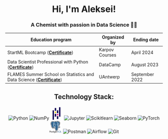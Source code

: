 <h1 align="center">Hi, I'm Aleksei!</h1>
<h3 align="center">A Chemist with passion in Data Science 👨‍💻</h3>

<div align='center'>


|**Education program**|**Organized by**|**Ending date**|
|----------------|-----------------|--------|
|StartML Bootcamp (__[Certificate](https://github.com/Turklesh/Turklesh/blob/main/KarpovCourses.pdf)__)| Karpov Courses| April 2024|
|Data Scientist Professional with Python (__[Certificate](https://github.com/Turklesh/Turklesh/blob/main/DataCamp.pdf)__)|DataCamp|August 2023|
|FLAMES Summer School on Statistics and Data Science (__[Certificate](https://github.com/Turklesh/Turklesh/blob/main/FLAMES.pdf)__)|UAntwerp|September 2022|

</div>

## <p align="center">Technology Stack:</p>

<div align='center'> 
    <img src="https://www.vectorlogo.zone/logos/python/python-icon.svg" alt="Python" width="40" height="40", title="Python"/>
  <img src="https://cdn.worldvectorlogo.com/logos/numpy-1.svg" alt="NumPy" width="40" height="40", title="NumPy"/>
    <img src="https://raw.githubusercontent.com/devicons/devicon/2ae2a900d2f041da66e950e4d48052658d850630/icons/pandas/pandas-original.svg" alt="Pandas" width="40" height="40", title="Pandas"/>
   <img src="https://www.vectorlogo.zone/logos/jupyter/jupyter-icon.svg" alt="Jupyter" width="40" height="40", title="Jupyter"/>
   <img src="https://upload.wikimedia.org/wikipedia/commons/0/05/Scikit_learn_logo_small.svg" alt="Scikitlearn" width="40" height="40", title="Scikitlearn"/>
  <img src="https://seaborn.pydata.org/_images/logo-mark-lightbg.svg" alt="Seaborn" width="40" height="40", title="Seaborn"/>
  <img src="https://www.vectorlogo.zone/logos/pytorch/pytorch-icon.svg" alt="PyTorch" width="40" height="40", title="PyTorch"/>
   <img src="https://raw.githubusercontent.com/devicons/devicon/master/icons/postgresql/postgresql-original-wordmark.svg" alt="PostgreSQL" width="40" height="40"/, title="PostgreSQL">
    <img src="https://www.vectorlogo.zone/logos/getpostman/getpostman-icon.svg" alt="Postman" width="40" height="40", title="Postman"/>
    <img src="https://icon.icepanel.io/Technology/svg/Apache-Airflow.svg" alt="Airflow" width="40" height="40", title="Airflow"/>
    <img src="https://www.vectorlogo.zone/logos/git-scm/git-scm-icon.svg" alt="Git" width="40" height="40", title="Git"/>
</p>
